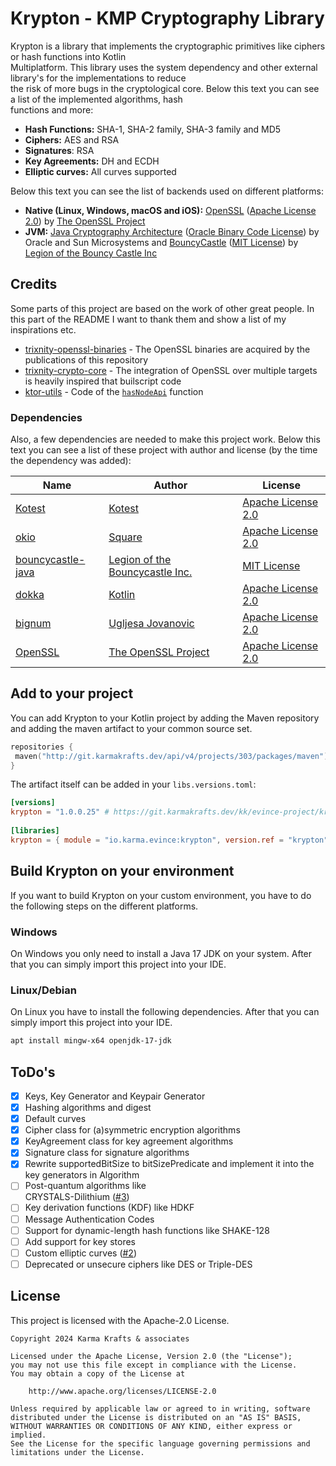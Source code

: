 

# Krypton - KMP Cryptography Library

Krypton is a library that implements the cryptographic primitives like ciphers or hash functions into Kotlin    
Multiplatform. This library uses the system dependency and other external library's for the implementations to reduce    
the risk of more bugs in the cryptological core. Below this text you can see a list of the implemented algorithms, hash    
functions and more:

- **Hash Functions:** SHA-1, SHA-2 family, SHA-3 family and MD5
- **Ciphers:** AES and RSA
- **Signatures**: RSA
- **Key Agreements:** DH and ECDH
- **Elliptic curves:** All curves supported

Below this text you can see the list of backends used on different platforms:

- **Native (Linux, Windows, macOS and iOS):** [OpenSSL](https://www.openssl.org/) ([Apache License 2.0](https://github.com/openssl/openssl/blob/master/LICENSE.txt)) by [The OpenSSL Project](https://github.com/OpenSSL/OpenSSL)
- **JVM:** [Java Cryptography Architecture](https://en.wikipedia.org/wiki/Java_Cryptography_Architecture) ([Oracle Binary Code License](https://www.oracle.com/downloads/licenses/binary-code-license.html)) by Oracle and Sun Microsystems and [BouncyCastle](https://github.com/bcgit/bc-java) ([MIT License](https://github.com/bcgit/bc-java/blob/main/LICENSE.md)) by [Legion of the Bouncy Castle Inc](https://github.com/bcgit)

## Credits

Some parts of this project are based on the work of other great people. In this part of the README I want to thank them and show a list of my inspirations etc.

- [trixnity-openssl-binaries](https://gitlab.com/trixnity/trixnity-openssl-binaries) - The OpenSSL binaries are acquired by the publications of this repository
- [trixnity-crypto-core](https://gitlab.com/trixnity/trixnity/-/tree/main/trixnity-crypto-core?ref_type=heads) - The integration of OpenSSL over multiple targets is heavily inspired that builscript code
- [ktor-utils](https://github.com/ktorio/ktor/tree/main) - Code of the [`hasNodeApi`](https://github.com/ktorio/ktor/blob/main/ktor-utils/jsAndWasmShared/src/io/ktor/util/PlatformUtilsJs.kt#L14-L24) function

### Dependencies

Also, a few dependencies are needed to make this project work. Below this text you can see a list of these project with author and license (by the time the dependency was added):

| Name | Author | License |  
|------|--------|---------|
| [Kotest](https://github.com/kotest/kotest) | [Kotest](https://github.com/kotest) | [Apache License 2.0](https://github.com/kotest/kotest/blob/master/LICENSE) | 
| [okio](https://github.com/square/okio) | [Square](https://github.com/square) | [Apache License 2.0](https://github.com/square/okio/blob/master/LICENSE.txt) |
| [bouncycastle-java](https://www.bouncycastle.org/repositories/bc-java) | [Legion of the Bouncycastle Inc.](https://github.com/bcgit) | [MIT License](https://github.com/bcgit/bc-java/blob/main/LICENSE.md) |
| [dokka](https://github.com/Kotlin/dokka) | [Kotlin](https://github.com/Kotlin) | [Apache License 2.0](https://github.com/Kotlin/dokka/blob/master/LICENSE.txt) | 
| [bignum](https://github.com/ionspin/kotlin-multiplatform-bignum) | [Ugljesa Jovanovic](https://github.com/ionspin) | [Apache License 2.0](https://github.com/ionspin/kotlin-multiplatform-bignum/blob/main/LICENSE) | 
| [OpenSSL](https://github.com/OpenSSL/OpenSSL) | [The OpenSSL Project](https://github.com/OpenSSL/OpenSSL) | [Apache License 2.0](https://github.com/openssl/openssl/blob/master/LICENSE.txt) |   

## Add to your project
You can add Krypton to your Kotlin project by adding the Maven repository and adding the maven artifact to your common source set.

```kotlin  
repositories {
 maven("http://git.karmakrafts.dev/api/v4/projects/303/packages/maven")
} 
``` 
The artifact itself can be added in your `libs.versions.toml`:  
```toml  
[versions]  
krypton = "1.0.0.25" # https://git.karmakrafts.dev/kk/evince-project/krypton/-/releases  
  
[libraries]  
krypton = { module = "io.karma.evince:krypton", version.ref = "krypton" }  
```  

## Build Krypton on your environment
If you want to build Krypton on your custom environment, you have to do the following steps on the different platforms.

### Windows
On Windows you only need to install a Java 17 JDK on your system. After that you can simply import this project into your IDE.

### Linux/Debian
On Linux you have to install the following dependencies. After that you can simply import this project into your IDE.
```bash  
apt install mingw-x64 openjdk-17-jdk
```

## ToDo's

- [X] Keys, Key Generator and Keypair Generator
- [X] Hashing algorithms and digest
- [X] Default curves
- [X] Cipher class for (a)symmetric encryption algorithms
- [X] KeyAgreement class for key agreement algorithms
- [X] Signature class for signature algorithms
- [X] Rewrite supportedBitSize to bitSizePredicate and implement it into the key generators in Algorithm
- [ ] Post-quantum algorithms like    
  CRYSTALS-Dilithium ([#3](https://git.karmakrafts.dev/kk/evince-project/krypton/-/issues/3))
- [ ] Key derivation functions (KDF) like HDKF
- [ ] Message Authentication Codes
- [ ] Support for dynamic-length hash functions like SHAKE-128
- [ ] Add support for key stores
- [ ] Custom elliptic curves ([#2](https://git.karmakrafts.dev/kk/evince-project/krypton/-/issues/2))
- [ ] Deprecated or unsecure ciphers like DES or Triple-DES

## License

This project is licensed with the Apache-2.0 License.

```
Copyright 2024 Karma Krafts & associates
  
Licensed under the Apache License, Version 2.0 (the "License");  
you may not use this file except in compliance with the License.  
You may obtain a copy of the License at  
  
    http://www.apache.org/licenses/LICENSE-2.0  
  
Unless required by applicable law or agreed to in writing, software  
distributed under the License is distributed on an "AS IS" BASIS,  
WITHOUT WARRANTIES OR CONDITIONS OF ANY KIND, either express or implied.  
See the License for the specific language governing permissions and  
limitations under the License.
```
